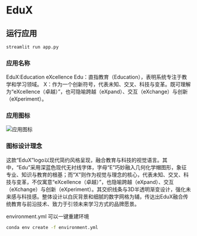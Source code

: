 # EduX

## 运行应用

```bash
streamlit run app.py
```

### 应用名称

EduX:Education eXcellence
Edu：直指教育（Education），表明系统专注于教学和学习领域。
X：作为一个创新符号，代表未知、交叉、科技与变革。既可理解为“eXcellence（卓越）”，也可隐喻跨越（eXpand）、交互（eXchange）与创新（eXperiment）。

### 应用图标

![应用图标](https://openi.pcl.ac.cn/STRUGGLE/mindspore_2.3/raw/commit/6bdebed3709bee8b9b646b996b2105bbca8dfafb/EduX.png)

### 图标设计理念
这款“EduX”logo以现代简约风格呈现，融合教育与科技的视觉语言。其中，“Edu”采用深蓝色现代无衬线字体，字母“E”巧妙融入几何化学帽图形，象征专业、知识与教育的根基；而“X”则作为视觉与理念的核心，代表未知、交叉、科技与变革，不仅寓意“eXcellence（卓越）”，也隐喻跨越（eXpand）、交互（eXchange）与创新（eXperiment）。其交织线条与3D半透明渐变设计，强化未来感与科技感。整体设计以白灰背景和细腻的数字网格为辅，传达出EduX融合传统教育与前沿技术、致力于引领未来学习方式的品牌愿景。

environment.yml 可以一键重建环境
```bash
conda env create -f environment.yml
```
